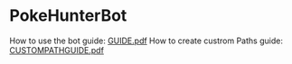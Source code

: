 # PokeHunterBot
How to use the bot guide: [GUIDE.pdf](https://github.com/LorenzoMezza/PokeHunterBot/files/13631786/GUIDE.pdf)
How to create custrom Paths guide: [CUSTOMPATHGUIDE.pdf](https://github.com/LorenzoMezza/PokeHunterBot/files/13631790/CUSTOMPATHGUIDE.pdf)
